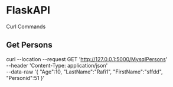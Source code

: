 # FlaskAPI

Curl Commands

Get Persons
----------------------
curl --location --request GET 'http://127.0.0.1:5000/MysqlPersons' \
--header 'Content-Type: application/json' \
--data-raw '{
    "Age":10,
    "LastName":"Rafi1",
    "FirstName":"sffdd",
    "Personid":51
}'
